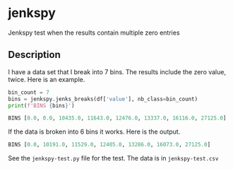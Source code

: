 # jenkspy

Jenkspy test when the results contain multiple zero entries

## Description

I have a data set that I break into 7 bins. The results include the zero value, twice. Here is an example.

```python
bin_count = 7
bins = jenkspy.jenks_breaks(df['value'], nb_class=bin_count)
print(f'BINS {bins}')

BINS [0.0, 0.0, 10435.0, 11643.0, 12476.0, 13337.0, 16116.0, 27125.0]
```

If the data is broken into 6 bins it works. Here is the output.

```python
BINS [0.0, 10191.0, 11529.0, 12405.0, 13286.0, 16073.0, 27125.0]
```

See the `jenkspy-test.py` file for the test. The data is in `jenkspy-test.csv`
